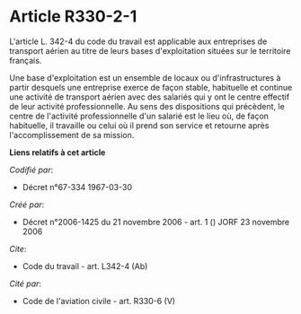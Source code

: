 # Article R330-2-1

L'article L. 342-4 du code du travail est applicable aux entreprises de transport aérien au titre de leurs bases
d'exploitation situées sur le territoire français.

Une base d'exploitation est un ensemble de locaux ou d'infrastructures à partir desquels une entreprise exerce de façon
stable, habituelle et continue une activité de transport aérien avec des salariés qui y ont le centre effectif de leur
activité professionnelle. Au sens des dispositions qui précèdent, le centre de l'activité professionnelle d'un salarié est le
lieu où, de façon habituelle, il travaille ou celui où il prend son service et retourne après l'accomplissement de sa
mission.

**Liens relatifs à cet article**

_Codifié par_:

  - Décret n°67-334 1967-03-30

_Créé par_:

  - Décret n°2006-1425 du 21 novembre 2006 - art. 1 () JORF 23 novembre 2006

_Cite_:

  - Code du travail - art. L342-4 (Ab)

_Cité par_:

  - Code de l'aviation civile - art. R330-6 (V)
